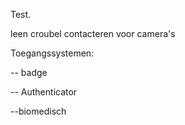 Test.

leen croubel contacteren voor camera's

Toegangssystemen:

-- badge






-- Authenticator





--biomedisch